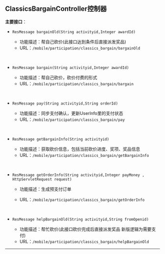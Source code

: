 ## ClassicsBargainController控制器



**主要接口**：

+ `ResMessage bargainOld(String activityid,Integer awardId)`

  + 功能描述：帮自己砍价(此接口达到条件后直接派发奖品)
  + URL：`/mobile/participation/classics_bargain/bargainOld`

  ​

+ `ResMessage bargain(String activityid,Integer awardId)`

  + 功能描述：帮自己砍价，砍价付费的形式
  + URL：`/mobile/participation/classics_bargain/bargain`

  ​

+ `ResMessage pay(String activityid,String orderId)`

  + 功能描述：同步支付确认，更新UserInfo里的支付状态
  + URL：`/mobile/participation/classics_bargain/pay`

  ​

+ `ResMessage getBargainInfo(String activityid)`

  + 功能描述：获取砍价信息，包括当前砍价进度、奖项、奖品信息
  + URL：`/mobile/participation/classics_bargain/getBargainInfo`

  ​

+ `ResMessage getOrderInfo(String activityid,Integer payMoney , HttpServletRequest request)`

  + 功能描述：生成预支付订单

  + URL：`/mobile/participation/classics_bargain/getOrderInfo`

    ​

+ `ResMessage helpBargainOld(String activityid,String fromOpenid)`

  + 功能描述：帮忙砍价(此接口砍价完成后直接派发奖品 新版逻辑为需要支付)
  + URL：`/mobile/participation/classics_bargain/helpBargainOld`



-----

